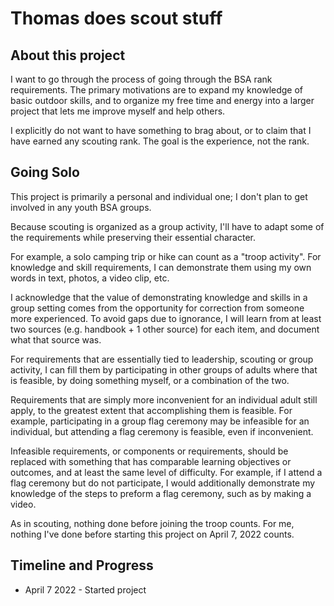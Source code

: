 # Thomas does scout stuff


## About this project
I want to go through the process of going through the BSA rank requirements. The primary motivations are to expand my knowledge of basic outdoor skills, and to organize my free time and energy into a larger project that lets me improve myself and help others.  

I explicitly do not want to have something to brag about, or to claim that I have earned any scouting rank. The goal is the experience, not the rank.  

## Going Solo

This project is primarily a personal and individual one; I don't plan to get involved in any youth BSA groups. 

Because scouting is organized as a group activity, I'll have to adapt some of the requirements while preserving their essential character.  

For example, a solo camping trip or hike can count as a "troop activity". For knowledge and skill requirements, I can demonstrate them using my own words in text, photos, a video clip,  etc.  

I acknowledge that the value of demonstrating knowledge and skills in a group setting comes from the opportunity for correction from someone more experienced. To avoid gaps due to ignorance, I will learn from at least two sources (e.g. handbook + 1 other source) for each item, and document what that source was.  

For requirements that are essentially tied to leadership, scouting or group activity, I can fill them by participating in other groups of adults where that is feasible, by doing something myself, or a combination of the two.  

Requirements that are simply more inconvenient for an individual adult still apply, to the greatest extent that accomplishing them is feasible. For example, participating in a group flag ceremony may be infeasible for an individual, but attending a flag ceremony is feasible, even if inconvenient.  

Infeasible requirements, or components or requirements, should be replaced with something that has comparable learning objectives or outcomes, and at least the same level of difficulty. For example, if I attend a flag ceremony but do not participate, I would additionally demonstrate my knowledge of the steps to preform a flag ceremony, such as by making a video.

As in scouting, nothing done before joining the troop counts. For me, nothing I've done before starting this project on April 7, 2022 counts.


## Timeline and Progress

- April 7 2022 - Started project

